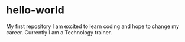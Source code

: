 # hello-world
My first repository
I am excited to learn coding and hope to change my career. Currently I am a Technology trainer.
